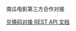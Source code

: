 
南瓜电影第三方合作对接

[兑换码对接 REST API 文档](https://github.com/pumpkin-movie/pumpkin-third/blob/master/%E7%A6%8F%E7%A6%84%20%E5%85%91%E6%8D%A2%E7%A0%81%E5%AF%B9%E6%8E%A5%20REST%20API.md)


